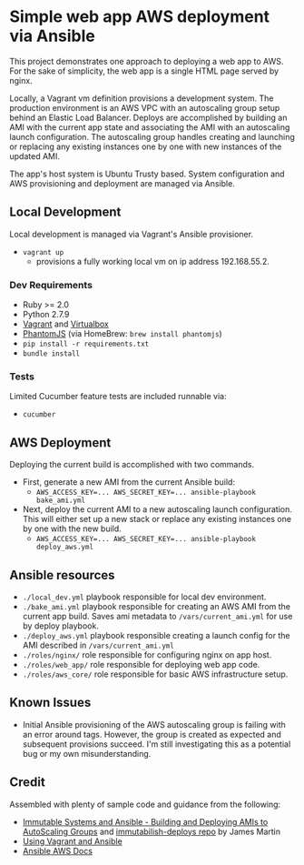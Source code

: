 # Simple web app AWS deployment via Ansible

This project demonstrates one approach to deploying a web app to AWS. For the sake of simplicity, the web app is a single HTML page served by nginx. 

Locally, a Vagrant vm definition provisions a development system. The production environment is an AWS VPC with an autoscaling group setup behind an Elastic Load Balancer. Deploys are accomplished by building an AMI with the current app state and associating the AMI with an autoscaling launch configuration. The autoscaling group handles creating and launching or replacing any existing instances one by one with new instances of the updated AMI.

The app's host system is Ubuntu Trusty based. System configuration and AWS provisioning and deployment are managed via Ansible.

## Local Development

Local development is managed via Vagrant's Ansible provisioner.

* `vagrant up`
    * provisions a fully working local vm on ip address 192.168.55.2.

### Dev Requirements

* Ruby >= 2.0
* Python 2.7.9
* [Vagrant](https://www.vagrantup.com/) and [Virtualbox](https://www.virtualbox.org/)
* [PhantomJS](http://phantomjs.org/) (via HomeBrew: `brew install phantomjs`)
* `pip install -r requirements.txt`
* `bundle install`

### Tests

Limited Cucumber feature tests are included runnable via:

* `cucumber`

## AWS Deployment

Deploying the current build is accomplished with two commands. 

* First, generate a new AMI from the current Ansible build:
    * `AWS_ACCESS_KEY=... AWS_SECRET_KEY=... ansible-playbook bake_ami.yml`
* Next, deploy the current AMI to a new autoscaling launch configuration. This will either set up a new stack or replace any existing instances one by one with the new build.
    * `AWS_ACCESS_KEY=... AWS_SECRET_KEY=... ansible-playbook deploy_aws.yml`

## Ansible resources

* `./local_dev.yml` playbook responsible for local dev environment.
* `./bake_ami.yml` playbook responsible for creating an AWS AMI from the current app build. Saves ami metadata to `/vars/current_ami.yml` for use by deploy playbook.
* `./deploy_aws.yml` playbook responsible creating a launch config for the AMI described in `/vars/current_ami.yml`
* `./roles/nginx/` role responsible for configuring nginx on app host.
* `./roles/web_app/` role responsible for deploying web app code.
* `./roles/aws_core/` role responsible for basic AWS infrastructure setup.

## Known Issues

* Initial Ansible provisioning of the AWS autoscaling group is failing with an error around tags. However, the group is created as expected and subsequent provisions succeed. I'm still investigating this as a potential bug or my own misunderstanding.

## Credit

Assembled with plenty of sample code and guidance from the following:

* [Immutable Systems and Ansible - Building and Deploying AMIs to AutoScaling Groups](http://www.ansible.com/blog/immutable-systems) and [immutabilish-deploys repo](https://github.com/ansible/immutablish-deploys) by James Martin 
* [Using Vagrant and Ansible](http://docs.ansible.com/guide_vagrant.html)
* [Ansible AWS Docs](http://docs.ansible.com/guide_aws.html)
